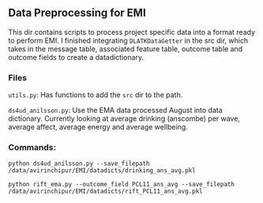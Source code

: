 ## Data Preprocessing for EMI

This dir contains scripts to process project specific data into a format ready to perform EMI. I finished integrating `DLATKDataGetter` in the src dir, which takes in the message table, associated feature table, outcome table and outcome fields to create a datadictionary. 

### Files

`utils.py`: Has functions to add the `src` dir to the path. 

`ds4ud_anilsson.py`: Use the EMA data processed August into data dictionary. Currently looking at average drinking (anscombe) per wave, average affect, average energy and average wellbeing.

### Commands:

```python ds4ud_anilsson.py --save_filepath /data/avirinchipur/EMI/datadicts/drinking_ans_avg.pkl```

```python rift_ema.py --outcome_field PCL11_ans_avg --save_filepath /data/avirinchipur/EMI/datadicts/rift_PCL11_ans_avg.pkl```